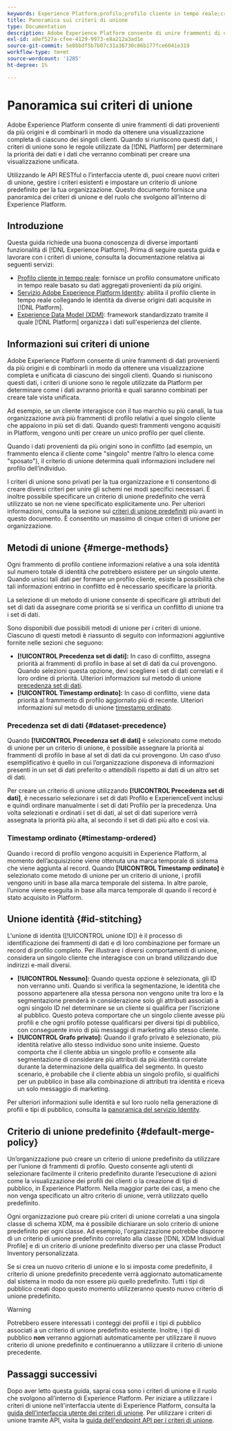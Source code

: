 ```yaml
---
keywords: Experience Platform;profilo;profilo cliente in tempo reale;criteri di unione;interfaccia utente;interfaccia utente;timestamp ordinato;precedenza set di dati
title: Panoramica sui criteri di unione
type: Documentation
description: Adobe Experience Platform consente di unire frammenti di dati provenienti da più origini e di combinarli per ottenere una visualizzazione completa dei singoli clienti. Quando si riuniscono questi dati, i criteri di unione sono le regole utilizzate da Platform per determinare come i dati avranno priorità e quali saranno combinati per creare la vista unificata.
exl-id: a8ef527a-cfee-4129-9973-e8a212a3ad1e
source-git-commit: 5e8bbdf5b7b07c31a36730c86b177fce6041e319
workflow-type: tm+mt
source-wordcount: '1285'
ht-degree: 1%

---
```


# Panoramica sui criteri di unione

Adobe Experience Platform consente di unire frammenti di dati provenienti da più origini e di combinarli in modo da ottenere una visualizzazione completa di ciascuno dei singoli clienti. Quando si riuniscono questi dati, i criteri di unione sono le regole utilizzate da [!DNL Platform] per determinare la priorità dei dati e i dati che verranno combinati per creare una visualizzazione unificata.

Utilizzando le API RESTful o l’interfaccia utente di, puoi creare nuovi criteri di unione, gestire i criteri esistenti e impostare un criterio di unione predefinito per la tua organizzazione. Questo documento fornisce una panoramica dei criteri di unione e del ruolo che svolgono all’interno di Experience Platform.

## Introduzione

Questa guida richiede una buona conoscenza di diverse importanti funzionalità di [!DNL Experience Platform]. Prima di seguire questa guida e lavorare con i criteri di unione, consulta la documentazione relativa ai seguenti servizi:

* [Profilo cliente in tempo reale](../home.md): fornisce un profilo consumatore unificato in tempo reale basato su dati aggregati provenienti da più origini.
* [Servizio Adobe Experience Platform Identity](../../identity-service/home.md): abilita il profilo cliente in tempo reale collegando le identità da diverse origini dati acquisite in [!DNL Platform].
* [Experience Data Model (XDM)](../../xdm/home.md): framework standardizzato tramite il quale [!DNL Platform] organizza i dati sull&#39;esperienza del cliente.

## Informazioni sui criteri di unione

Adobe Experience Platform consente di unire frammenti di dati provenienti da più origini e di combinarli in modo da ottenere una visualizzazione completa e unificata di ciascuno dei singoli clienti. Quando si riuniscono questi dati, i criteri di unione sono le regole utilizzate da Platform per determinare come i dati avranno priorità e quali saranno combinati per creare tale vista unificata.

Ad esempio, se un cliente interagisce con il tuo marchio su più canali, la tua organizzazione avrà più frammenti di profilo relativi a quel singolo cliente che appaiono in più set di dati. Quando questi frammenti vengono acquisiti in Platform, vengono uniti per creare un unico profilo per quel cliente.

Quando i dati provenienti da più origini sono in conflitto (ad esempio, un frammento elenca il cliente come &quot;singolo&quot; mentre l’altro lo elenca come &quot;sposato&quot;), il criterio di unione determina quali informazioni includere nel profilo dell’individuo.

I criteri di unione sono privati per la tua organizzazione e ti consentono di creare diversi criteri per unire gli schemi nei modi specifici necessari. È inoltre possibile specificare un criterio di unione predefinito che verrà utilizzato se non ne viene specificato esplicitamente uno. Per ulteriori informazioni, consulta la sezione sui [criteri di unione predefiniti](#default-merge-policy) più avanti in questo documento. È consentito un massimo di cinque criteri di unione per organizzazione.

## Metodi di unione {#merge-methods}

Ogni frammento di profilo contiene informazioni relative a una sola identità sul numero totale di identità che potrebbero esistere per un singolo utente. Quando unisci tali dati per formare un profilo cliente, esiste la possibilità che tali informazioni entrino in conflitto ed è necessario specificare la priorità.

La selezione di un metodo di unione consente di specificare gli attributi del set di dati da assegnare come priorità se si verifica un conflitto di unione tra i set di dati.

Sono disponibili due possibili metodi di unione per i criteri di unione. Ciascuno di questi metodi è riassunto di seguito con informazioni aggiuntive fornite nelle sezioni che seguono:

* **[!UICONTROL Precedenza set di dati]:** In caso di conflitto, assegna priorità ai frammenti di profilo in base al set di dati da cui provengono. Quando selezioni questa opzione, devi scegliere i set di dati correlati e il loro ordine di priorità. Ulteriori informazioni sul metodo di unione [precedenza set di dati](#dataset-precedence).
* **[!UICONTROL Timestamp ordinato]:** In caso di conflitto, viene data priorità al frammento di profilo aggiornato più di recente. Ulteriori informazioni sul metodo di unione [timestamp ordinato](#timestamp-ordered).

### Precedenza set di dati {#dataset-precedence}

Quando **[!UICONTROL Precedenza set di dati]** è selezionato come metodo di unione per un criterio di unione, è possibile assegnare la priorità ai frammenti di profilo in base al set di dati da cui provengono. Un caso d’uso esemplificativo è quello in cui l’organizzazione disponeva di informazioni presenti in un set di dati preferito o attendibili rispetto ai dati di un altro set di dati.

Per creare un criterio di unione utilizzando **[!UICONTROL Precedenza set di dati]**, è necessario selezionare i set di dati Profilo e ExperienceEvent inclusi e quindi ordinare manualmente i set di dati Profilo per la precedenza. Una volta selezionati e ordinati i set di dati, al set di dati superiore verrà assegnata la priorità più alta, al secondo il set di dati più alto e così via.

### Timestamp ordinato {#timestamp-ordered}

Quando i record di profilo vengono acquisiti in Experience Platform, al momento dell’acquisizione viene ottenuta una marca temporale di sistema che viene aggiunta al record. Quando **[!UICONTROL Timestamp ordinato]** è selezionato come metodo di unione per un criterio di unione, i profili vengono uniti in base alla marca temporale del sistema. In altre parole, l’unione viene eseguita in base alla marca temporale di quando il record è stato acquisito in Platform.

## Unione identità {#id-stitching}

L&#39;unione di identità ([!UICONTROL unione ID]) è il processo di identificazione dei frammenti di dati e di loro combinazione per formare un record di profilo completo. Per illustrare i diversi comportamenti di unione, considera un singolo cliente che interagisce con un brand utilizzando due indirizzi e-mail diversi.

* **[!UICONTROL Nessuno]:** Quando questa opzione è selezionata, gli ID non verranno uniti. Quando si verifica la segmentazione, le identità che possono appartenere alla stessa persona non vengono unite tra loro e la segmentazione prenderà in considerazione solo gli attributi associati a ogni singolo ID nel determinare se un cliente si qualifica per l’iscrizione al pubblico. Questo poteva comportare che un singolo cliente avesse più profili e che ogni profilo potesse qualificarsi per diversi tipi di pubblico, con conseguente invio di più messaggi di marketing allo stesso cliente.
* **[!UICONTROL Grafo privato]:** Quando il grafo privato è selezionato, più identità relative allo stesso individuo sono unite insieme. Questo comporta che il cliente abbia un singolo profilo e consente alla segmentazione di considerare più attributi da più identità correlate durante la determinazione della qualifica del segmento. In questo scenario, è probabile che il cliente abbia un singolo profilo, si qualifichi per un pubblico in base alla combinazione di attributi tra identità e riceva un solo messaggio di marketing.

Per ulteriori informazioni sulle identità e sul loro ruolo nella generazione di profili e tipi di pubblico, consulta la [panoramica del servizio Identity](../../identity-service/home.md).

## Criterio di unione predefinito {#default-merge-policy}

Un’organizzazione può creare un criterio di unione predefinito da utilizzare per l’unione di frammenti di profilo. Questo consente agli utenti di selezionare facilmente il criterio predefinito durante l’esecuzione di azioni come la visualizzazione dei profili dei clienti o la creazione di tipi di pubblico, in Experience Platform. Nella maggior parte dei casi, a meno che non venga specificato un altro criterio di unione, verrà utilizzato quello predefinito.

Ogni organizzazione può creare più criteri di unione correlati a una singola classe di schema XDM, ma è possibile dichiarare un solo criterio di unione predefinito per ogni classe. Ad esempio, l&#39;organizzazione potrebbe disporre di un criterio di unione predefinito correlato alla classe [!DNL XDM Individual Profile] e di un criterio di unione predefinito diverso per una classe Product Inventory personalizzata.

Se si crea un nuovo criterio di unione e lo si imposta come predefinito, il criterio di unione predefinito precedente verrà aggiornato automaticamente dal sistema in modo da non essere più quello predefinito. Tutti i tipi di pubblico creati dopo questo momento utilizzeranno questo nuovo criterio di unione predefinito.

>[!WARNING]
>
>Potrebbero essere interessati i conteggi dei profili e i tipi di pubblico associati a un criterio di unione predefinito esistente. Inoltre, i tipi di pubblico **non** verranno aggiornati automaticamente per utilizzare il nuovo criterio di unione predefinito e continueranno a utilizzare il criterio di unione precedente.

## Passaggi successivi

Dopo aver letto questa guida, saprai cosa sono i criteri di unione e il ruolo che svolgono all’interno di Experience Platform. Per iniziare a utilizzare i criteri di unione nell&#39;interfaccia utente di Experience Platform, consulta la [guida dell&#39;interfaccia utente dei criteri di unione](ui-guide.md). Per utilizzare i criteri di unione tramite API, visita la [guida dell&#39;endpoint API per i criteri di unione](../api/merge-policies.md).
